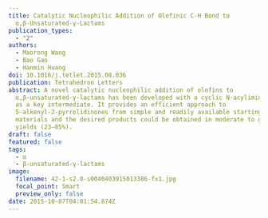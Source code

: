 ```yaml
---
title: Catalytic Nucleophilic Addition of Olefinic C-H Bond to
  α,β-Unsaturated-γ-Lactams
publication_types:
  - "2"
authors:
  - Maorong Wang
  - Bao Gao
  - Hanmin Huang
doi: 10.1016/j.tetlet.2015.08.036
publication: Tetrahedron Letters
abstract: A novel catalytic nucleophilic addition of olefins to
  α,β-unsaturated-γ-lactams has been developed with a cyclic N-acyliminium ion
  as a key intermediate. It provides an efficient approach to
  5-alkenyl-2-pyrrolidinones from simple and readily available starting
  materials and the desired products could be obtained in moderate to good
  yields (23–85%).
draft: false
featured: false
tags:
  - α
  - β-unsaturated-γ-lactams
image:
  filename: 42-1-s2.0-s0040403915013386-fx1.jpg
  focal_point: Smart
  preview_only: false
date: 2015-10-07T04:01:54.874Z
---
```

